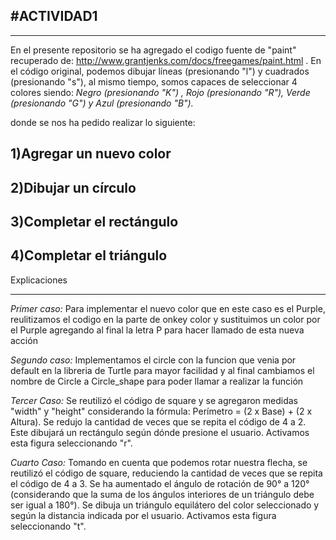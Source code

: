 #ACTIVIDAD1
---
---

En el presente repositorio se ha agregado el codigo fuente de "paint" 
recuperado de: http://www.grantjenks.com/docs/freegames/paint.html . En el código original, podemos dibujar líneas (presionando "l") y cuadrados (presionando "s"),
al mismo tiempo, somos capaces de seleccionar 4 colores siendo: *Negro (presionando "K") , Rojo (presionando "R"), Verde (presionando "G") y Azul (presionando "B").*

donde se nos ha pedido realizar lo siguiente:

1)Agregar un nuevo color
-
2)Dibujar un círculo
-
3)Completar el rectángulo
-
4)Completar el triángulo
-


Explicaciones
***
*Primer caso:* Para implementar el nuevo color que en este caso es el Purple, reulitizamos el codigo en la parte de onkey color y sustituimos un color 
por el Purple agregando al final la letra P para hacer llamado de esta nueva acción

*Segundo caso:* Implementamos el circle con la funcion que venia por default en la libreria de Turtle para mayor facilidad y al final
cambiamos el nombre de Circle a Circle_shape para poder llamar a realizar la función

*Tercer Caso:* Se reutilizó el código de square y se agregaron medidas "width" y "height" considerando la fórmula:
Perímetro = (2 x Base) + (2 x Altura). Se redujo la cantidad de veces que se repita el código de 4 a 2.
Este dibujará un rectángulo según dónde presione el usuario. Activamos esta figura seleccionando "r".

*Cuarto Caso:* Tomando en cuenta que podemos rotar nuestra flecha, se reutilizó el código de square, reduciendo la cantidad de veces que se repita el código de 4 a 3. 
Se ha aumentado el ángulo de rotación de 90° a 120° (considerando que la suma de los ángulos interiores de un triángulo debe ser igual a 180°). 
Se dibuja un triángulo equilátero del color seleccionado y según la distancia indicada por el usuario. Activamos esta figura seleccionando "t".

